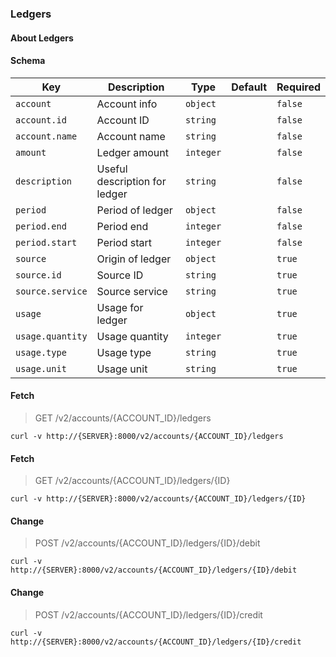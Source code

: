 ### Ledgers

#### About Ledgers

#### Schema

Key | Description | Type | Default | Required
--- | ----------- | ---- | ------- | --------
`account` | Account info | `object` |   | `false`
`account.id` | Account ID | `string` |   | `false`
`account.name` | Account name | `string` |   | `false`
`amount` | Ledger amount | `integer` |   | `false`
`description` | Useful description for ledger | `string` |   | `false`
`period` | Period of ledger | `object` |   | `false`
`period.end` | Period end | `integer` |   | `false`
`period.start` | Period start | `integer` |   | `false`
`source` | Origin of ledger | `object` |   | `true`
`source.id` | Source ID | `string` |   | `true`
`source.service` | Source service | `string` |   | `true`
`usage` | Usage for ledger | `object` |   | `true`
`usage.quantity` | Usage quantity | `integer` |   | `true`
`usage.type` | Usage type | `string` |   | `true`
`usage.unit` | Usage unit | `string` |   | `true`


#### Fetch

> GET /v2/accounts/{ACCOUNT_ID}/ledgers

```curl
curl -v http://{SERVER}:8000/v2/accounts/{ACCOUNT_ID}/ledgers
```

#### Fetch

> GET /v2/accounts/{ACCOUNT_ID}/ledgers/{ID}

```curl
curl -v http://{SERVER}:8000/v2/accounts/{ACCOUNT_ID}/ledgers/{ID}
```

#### Change

> POST /v2/accounts/{ACCOUNT_ID}/ledgers/{ID}/debit

```curl
curl -v http://{SERVER}:8000/v2/accounts/{ACCOUNT_ID}/ledgers/{ID}/debit
```

#### Change

> POST /v2/accounts/{ACCOUNT_ID}/ledgers/{ID}/credit

```curl
curl -v http://{SERVER}:8000/v2/accounts/{ACCOUNT_ID}/ledgers/{ID}/credit
```

